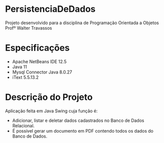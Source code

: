 # PersistenciaDeDados
Projeto desenvolvido para a disciplina de Programação Orientada a Objetos
Profº Walter Travassos

# Especificações
- Apache NetBeans IDE 12.5
- Java 11
- Mysql Connector Java 8.0.27
- iText 5.5.13.2

# Descrição do Projeto
Aplicação feita em Java Swing cuja função é:
- Adicionar, listar e deletar dados cadastrados no Banco de Dados Relacional. 
- É possível gerar um documento em PDF contendo todos os dados do Banco de Dados.
